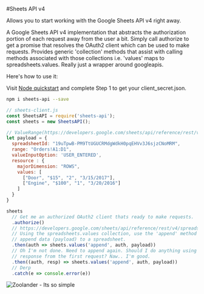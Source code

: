#Sheets API v4

Allows you to start working with the Google Sheets API v4 right away.


A Google Sheets API v4 implementation that abstracts the authorization portion of each request away from the user a bit. Simply call authorize to get a promise that resolves the OAuth2 client which can be used to make requests. Provides generic 'collection' methods that assist with calling methods associated with those collections i.e. 'values' maps to spreadsheets.values. Really just a wrapper around googleapis.

Here's how to use it:

Visit [Node quickstart](https://developers.google.com/sheets/api/quickstart/nodejs) and complete Step 1 to get your client_secret.json.

```bash
npm i sheets-api --save
```
```javascript
// sheets-client.js
const SheetsAPI = require('sheets-api');
const sheets = new SheetsAPI();

// ValueRange(https://developers.google.com/sheets/api/reference/rest/v4/spreadsheets.values#ValueRange)
let payload = {
  spreadsheetId: "19uTpwB-PM9TtUGUCRMdgWdkH0pqEHVv3J6sjzCNoMRM",
  range: "Orders!A1:D1",
  valueInputOption: 'USER_ENTERED',
  resource : {
    majorDimension: "ROWS",
    values: [
      ["Door", "$15", "2", "3/15/2017"],
      ["Engine", "$100", "1", "3/20/2016"]
    ]
  }
}

sheets
  // Get me an authorized OAuth2 client thats ready to make requests.
  .authorize()
  // https://developers.google.com/sheets/api/reference/rest/v4/spreadsheets.values/append
  // Using the spreadsheets.values collection, use the 'append' method to
  // append data (payload) to a spreadsheet.
  .then(auth => sheets.values('append', auth, payload))
  // Oh I'm not done. Need to append again. Should I do anything using the
  // response from the first request? Naw.. I'm good.
  .then((auth, resp) => sheets.values('append', auth, payload))
  // Derp
  .catch(e => console.error(e))
```

![Zoolander - Its so simple](https://cdn.meme.am/cache/instances/folder28/500x/65581028.jpg)
